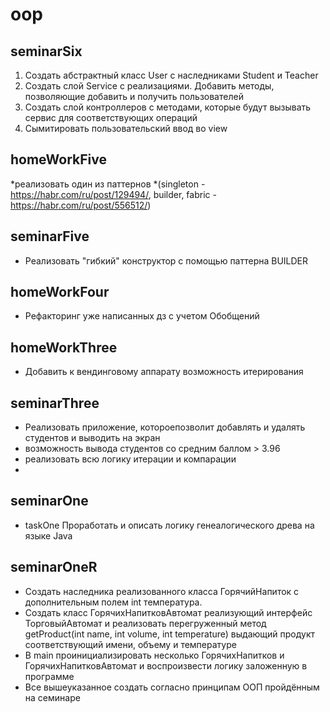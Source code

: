 # oop
## seminarSix
1. Создать абстрактный класс User с наследниками Student и Teacher
2. Создать слой Service с реализациями. Добавить методы, позволяющие добавить и получить пользователей
3. Создать слой контроллеров с методами, которые будут вызывать сервис для соответствующих операций
4. Сымитировать пользовательский ввод во view
## homeWorkFive
*реализовать один из паттернов
*(singleton -https://habr.com/ru/post/129494/, builder, fabric - https://habr.com/ru/post/556512/)
## seminarFive
* Реализовать "гибкий" конструктор с помощью паттерна BUILDER
## homeWorkFour
* Рефакторинг уже написанных дз с учетом Обобщений
## homeWorkThree
* Добавить к вендинговому аппарату возможность итерирования
## seminarThree
* Реализовать приложение, котороепозволит добавлять и удалять студентов и выводить на экран
* возможность вывода студентов со средним баллом > 3.96
* реализовать всю логику итерации и компарации
* 
## seminarOne
* taskOne
Проработать и описать логику генеалогического древа на языке Java
## seminarOneR
* Создать наследника реализованного класса ГорячийНапиток с дополнительным полем int температура.
* Создать класс ГорячихНапитковАвтомат реализующий интерфейс ТорговыйАвтомат и реализовать перегруженный метод getProduct(int name, int volume, int temperature) выдающий продукт соответствующий имени, объему и температуре
* В main проинициализировать несколько ГорячихНапитков и ГорячихНапитковАвтомат и воспроизвести логику заложенную в программе
* Все вышеуказанное создать согласно принципам ООП пройдённым на семинаре